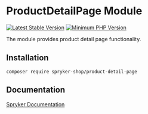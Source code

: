 # ProductDetailPage Module
[![Latest Stable Version](https://poser.pugx.org/spryker-shop/product-detail-page/v/stable.svg)](https://packagist.org/packages/spryker-shop/product-detail-page)
[![Minimum PHP Version](https://img.shields.io/badge/php-%3E%3D%208.3-8892BF.svg)](https://php.net/)

The module provides product detail page functionality.

## Installation

```
composer require spryker-shop/product-detail-page
```

## Documentation

[Spryker Documentation](https://docs.spryker.com)
